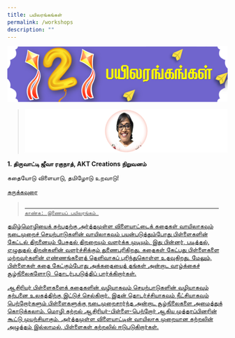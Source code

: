 ```yaml
---
title: பயிலரங்கங்கள்
permalink: /workshops
description: ""
---
```

![](/images/Picture5s.png)

> ![](/images/Jeeva2.png)  

<div class="bp-dropdown is-hoverable">
            <div class="bp-dropdown-trigger">
                <a class="bp-button bp-dropdown-button is-fullwidth" aria-haspopup="true" aria-controls="dropdown-menu">
                    <span><b><p>1. திருவாட்டி ஜீவா ரகுநாத்,  AKT Creations நிறுவனம் </p></b></span>
                    <span class="icon is-small">
                        <i class="sgds-icon sgds-icon-chevron-down is-size-4" aria-hidden="true"></i>
                    </span>
                </a>
            </div>
            <div class="bp-dropdown-menu has-text-left hide" id="dropdown-menu" role="menu">
                <div class="bp-dropdown-content"><a class="bp-dropdown-item third-level-nav-header-mobile ">
                                    <p>கதையோடு விளையாடு, தமிழோடு உறவாடு!<i class="sgds-icon sgds-icon-chevron-down is-pulled-right is-size-4" aria-hidden="true"></i></p>
                                </a>
                                <div class="third-level-nav-div-mobile is-hidden"><a class="bp-dropdown-item third-level-nav-item-mobile " href="/workshops/ms-jeeva-raghunath/">
                                <p>சுருக்கவுரை</p>

> 																	காண்க: இணையப் பயிலரங்கம் 
																	
தமிழ்மொழியைக் கற்பதற்கு அர்த்தமுள்ள விளையாட்டைக் கதைகள் வாயிலாகவும் நடைமுறைச் செயற்பாடுகளின் வாயிலாகவும் பயன்படுத்தும்போது பிள்ளைகளின் கேட்டல் திறனையும் பேசுதல் திறறையும் வளர்க்க முடியும். இது பின்னர், படித்தல், எழுதுதல் திறன்களின் வளர்ச்சிக்கும் துணைபுரிகிறது. கதைகள் கேட்பது பிள்ளைகளை மற்றவர்களின் எண்ணங்களைத் தெளிவாகப் புரிந்துகொள்ள உதவுகிறது. மேலும், பிள்ளைகள் கதை கேட்கும்போது அக்கதையைத் தங்கள் அன்றாட வாழ்க்கைச் சூழ்நிலைகளோடு  தொடர்புபடுத்திப் பார்க்கிறார்கள்.

ஆசிரியர் பிள்ளைகளைக் கதைகளின் வழியாகவும் செயற்பாடுகளின் வழியாகவும் கற்பனை உலகத்திற்கு இட்டுச் செல்கிறார். இதன் தொடர்ச்சியாகவும் நீட்சியாகவும் பெற்றோர்களும் பிள்ளைகளுக்கு நடைமுறைசார்ந்த அன்றாட சூழ்நிலைகளை அமைத்துக் கொடுக்கலாம். மொழி கற்றல் ஆசிரியர்-பிள்ளை-பெற்றோர் ஆகிய முத்தரப்பினரின் கூட்டு முயற்சியாகும். அர்த்தமுள்ள விளையாட்டின் வாயிலாக முறையான கற்றலின் அழுத்தம் இல்லாமல், பிள்ளைகள் கற்றலில் ஈடுபடுகிறார்கள்.